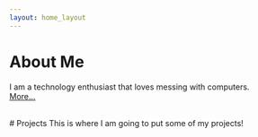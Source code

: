 ```yaml
---
layout: home_layout
---
```


<!-- This keeps the title on the browser tab from changing. -->
# About Me
I am a technology enthusiast that loves messing with computers.<br>
[More...](about-me)

<br>
# Projects
This is where I am going to put some of my projects!


